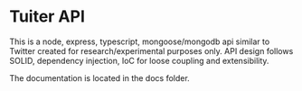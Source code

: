 # Tuiter API

This is a node, express, typescript, mongoose/mongodb api similar to Twitter created for research/experimental purposes only. API design follows SOLID, dependency injection, IoC for loose coupling and extensibility.

The documentation is located in the docs folder.
